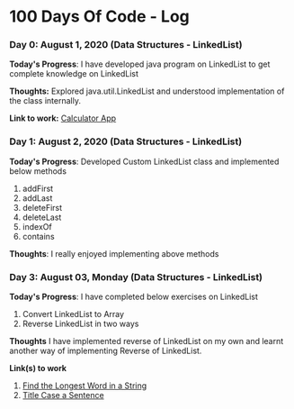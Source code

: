 # 100 Days Of Code - Log

### Day 0: August 1, 2020 (Data Structures - LinkedList)

**Today's Progress**: I have developed java program on LinkedList to get complete knowledge on LinkedList 

**Thoughts:** Explored java.util.LinkedList and understood implementation of the class internally. 

**Link to work:** [Calculator App](http://www.example.com)

### Day 1: August 2, 2020 (Data Structures - LinkedList)

**Today's Progress**: Developed Custom LinkedList class and implemented below methods
1. addFirst
2. addLast
3. deleteFirst
4. deleteLast
5. indexOf
6. contains

**Thoughts**: I really enjoyed implementing above methods


### Day 3: August 03, Monday (Data Structures - LinkedList)

**Today's Progress**: I have completed below exercises on LinkedList

1. Convert LinkedList to Array
2. Reverse LinkedList in two ways

**Thoughts** I have implemented reverse of LinkedList on my own and learnt another way of implementing Reverse of LinkedList. 

**Link(s) to work**
1. [Find the Longest Word in a String](https://www.freecodecamp.com/challenges/find-the-longest-word-in-a-string)
2. [Title Case a Sentence](https://www.freecodecamp.com/challenges/title-case-a-sentence)
